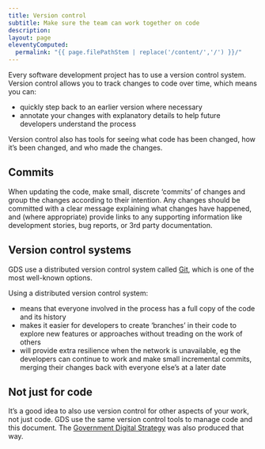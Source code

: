 ```yaml
---
title: Version control
subtitle: Make sure the team can work together on code
description:
layout: page
eleventyComputed:
  permalink: "{{ page.filePathStem | replace('/content/','/') }}/"
---
```


Every software development project has to use a version control system. Version control allows you to track changes to code over time, which means you can:

- quickly step back to an earlier version where necessary
- annotate your changes with explanatory details to help future developers understand the process

Version control also has tools for seeing what code has been changed, how it’s been changed, and who made the changes.

## Commits

When updating the code, make small, discrete ‘commits’ of changes and group the changes according to their intention. Any changes should be committed with a clear message explaining what changes have happened, and (where appropriate) provide links to any supporting information like development stories, bug reports, or 3rd party documentation.

## Version control systems

GDS use a distributed version control system called [Git](http://git-scm.com/), which is one of the most well-known options.

Using a distributed version control system:

- means that everyone involved in the process has a full copy of the code and its history
- makes it easier for developers to create ‘branches’ in their code to explore new features or approaches without treading on the work of others
- will provide extra resilience when the network is unavailable, eg the developers can continue to work and make small incremental commits, merging their changes back with everyone else’s at a later date

## Not just for code

It’s a good idea to also use version control for other aspects of your work, not just code. GDS use the same version control tools to manage code and this document. The [Government Digital Strategy](https://www.gov.uk/government/publications/government-digital-strategy) was also produced that way.
